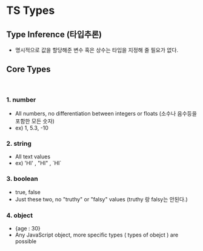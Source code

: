 # TS Types

## Type Inference (타입추론)

- 명시적으로 값을 할당해준 변수 혹은 상수는 타입을 지정해 줄 필요가 없다.

## Core Types

<br>

### 1. number

- All numbers, no differentiation between integers or floats (소수나 음수등을 포함한 모든 숫자)
- ex) 1, 5.3, -10

### 2. string

- All text values
- ex) 'HI' , "HI" , &#96;HI&#96;

### 3. boolean

- true, false
- Just these two, no "truthy" or "falsy" values
  (truthy 랑 falsy는 안된다.)

### 4. object

- {age : 30}
- Any JavaScript object, more specific types ( types of obejct ) are possible
